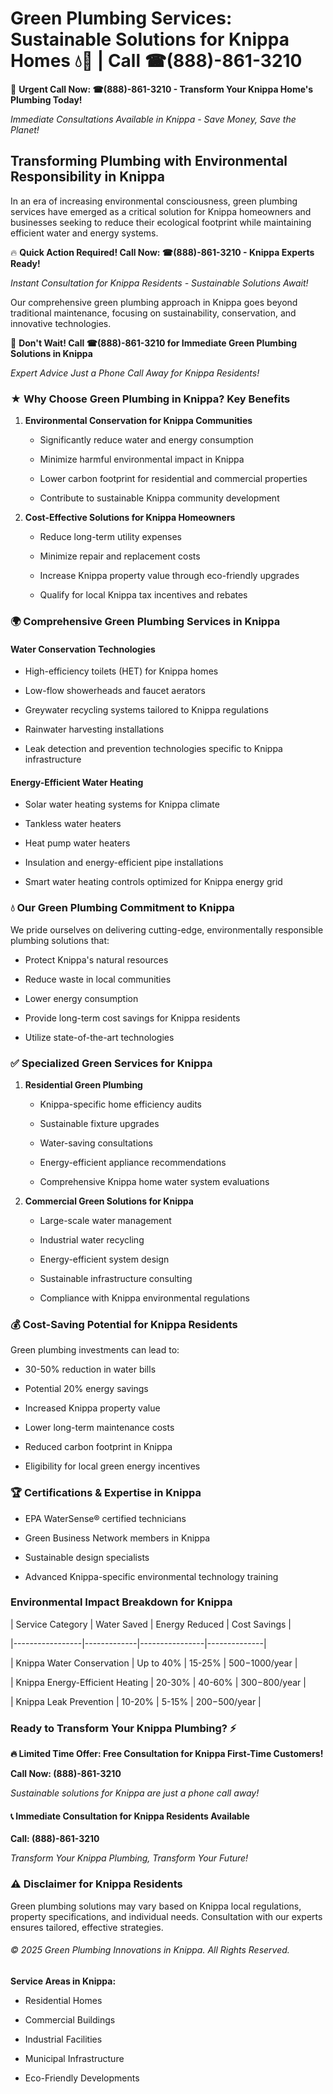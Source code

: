 # Green Plumbing Services: Sustainable Solutions for Knippa Homes 💧🌿 | Call ☎(888)-861-3210

🚨 **Urgent Call Now: ☎(888)-861-3210 - Transform Your Knippa Home's Plumbing Today!**
*Immediate Consultations Available in Knippa - Save Money, Save the Planet!*

## Transforming Plumbing with Environmental Responsibility in Knippa

In an era of increasing environmental consciousness, green plumbing services have emerged as a critical solution for Knippa homeowners and businesses seeking to reduce their ecological footprint while maintaining efficient water and energy systems. 

🔥 **Quick Action Required! Call Now: ☎(888)-861-3210 - Knippa Experts Ready!**
*Instant Consultation for Knippa Residents - Sustainable Solutions Await!*

Our comprehensive green plumbing approach in Knippa goes beyond traditional maintenance, focusing on sustainability, conservation, and innovative technologies.

🚨 **Don't Wait! Call ☎(888)-861-3210 for Immediate Green Plumbing Solutions in Knippa**
*Expert Advice Just a Phone Call Away for Knippa Residents!*

### ★ Why Choose Green Plumbing in Knippa? Key Benefits

1. **Environmental Conservation for Knippa Communities** 
   - Significantly reduce water and energy consumption
   - Minimize harmful environmental impact in Knippa
   - Lower carbon footprint for residential and commercial properties
   - Contribute to sustainable Knippa community development

2. **Cost-Effective Solutions for Knippa Homeowners** 
   - Reduce long-term utility expenses
   - Minimize repair and replacement costs
   - Increase Knippa property value through eco-friendly upgrades
   - Qualify for local Knippa tax incentives and rebates

### 🌍 Comprehensive Green Plumbing Services in Knippa

#### Water Conservation Technologies
- High-efficiency toilets (HET) for Knippa homes
- Low-flow showerheads and faucet aerators
- Greywater recycling systems tailored to Knippa regulations
- Rainwater harvesting installations
- Leak detection and prevention technologies specific to Knippa infrastructure

#### Energy-Efficient Water Heating
- Solar water heating systems for Knippa climate
- Tankless water heaters
- Heat pump water heaters
- Insulation and energy-efficient pipe installations
- Smart water heating controls optimized for Knippa energy grid

### 💧 Our Green Plumbing Commitment to Knippa

We pride ourselves on delivering cutting-edge, environmentally responsible plumbing solutions that:
- Protect Knippa's natural resources
- Reduce waste in local communities
- Lower energy consumption
- Provide long-term cost savings for Knippa residents
- Utilize state-of-the-art technologies

### ✅ Specialized Green Services for Knippa

1. **Residential Green Plumbing**
   - Knippa-specific home efficiency audits
   - Sustainable fixture upgrades
   - Water-saving consultations
   - Energy-efficient appliance recommendations
   - Comprehensive Knippa home water system evaluations

2. **Commercial Green Solutions for Knippa**
   - Large-scale water management
   - Industrial water recycling
   - Energy-efficient system design
   - Sustainable infrastructure consulting
   - Compliance with Knippa environmental regulations

### 💰 Cost-Saving Potential for Knippa Residents

Green plumbing investments can lead to:
- 30-50% reduction in water bills
- Potential 20% energy savings
- Increased Knippa property value
- Lower long-term maintenance costs
- Reduced carbon footprint in Knippa
- Eligibility for local green energy incentives

### 🏆 Certifications & Expertise in Knippa

- EPA WaterSense® certified technicians
- Green Business Network members in Knippa
- Sustainable design specialists
- Advanced Knippa-specific environmental technology training

### Environmental Impact Breakdown for Knippa

| Service Category | Water Saved | Energy Reduced | Cost Savings |
|-----------------|-------------|----------------|--------------|
| Knippa Water Conservation | Up to 40% | 15-25% | $500-$1000/year |
| Knippa Energy-Efficient Heating | 20-30% | 40-60% | $300-$800/year |
| Knippa Leak Prevention | 10-20% | 5-15% | $200-$500/year |

### Ready to Transform Your Knippa Plumbing? ⚡

**🔥 Limited Time Offer: Free Consultation for Knippa First-Time Customers!**

**Call Now: (888)-861-3210**
*Sustainable solutions for Knippa are just a phone call away!*

#### 📞 Immediate Consultation for Knippa Residents Available

**Call: (888)-861-3210**
*Transform Your Knippa Plumbing, Transform Your Future!*

### ⚠️ Disclaimer for Knippa Residents

Green plumbing solutions may vary based on Knippa local regulations, property specifications, and individual needs. Consultation with our experts ensures tailored, effective strategies.

###### © 2025 Green Plumbing Innovations in Knippa. All Rights Reserved.

**Service Areas in Knippa:** 
- Residential Homes
- Commercial Buildings
- Industrial Facilities
- Municipal Infrastructure
- Eco-Friendly Developments